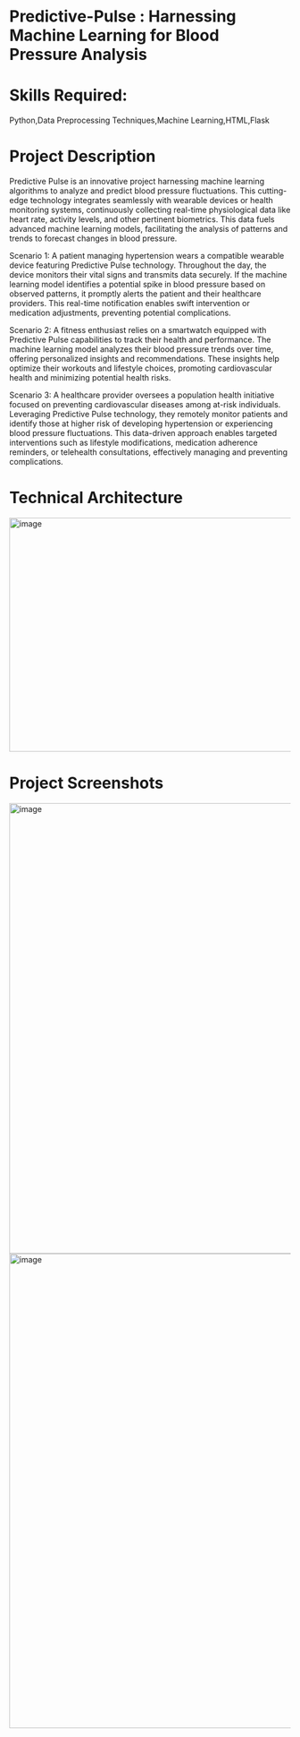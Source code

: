 # Predictive-Pulse : Harnessing Machine Learning for Blood Pressure Analysis

# Skills Required:
Python,Data Preprocessing Techniques,Machine Learning,HTML,Flask

# Project Description
Predictive Pulse is an innovative project harnessing machine learning algorithms to analyze and predict blood pressure fluctuations. This cutting-edge technology integrates seamlessly with wearable devices or health monitoring systems, continuously collecting real-time physiological data like heart rate, activity levels, and other pertinent biometrics. This data fuels advanced machine learning models, facilitating the analysis of patterns and trends to forecast changes in blood pressure.

Scenario 1: A patient managing hypertension wears a compatible wearable device featuring Predictive Pulse technology. Throughout the day, the device monitors their vital signs and transmits data securely. If the machine learning model identifies a potential spike in blood pressure based on observed patterns, it promptly alerts the patient and their healthcare providers. This real-time notification enables swift intervention or medication adjustments, preventing potential complications.

Scenario 2: A fitness enthusiast relies on a smartwatch equipped with Predictive Pulse capabilities to track their health and performance. The machine learning model analyzes their blood pressure trends over time, offering personalized insights and recommendations. These insights help optimize their workouts and lifestyle choices, promoting cardiovascular health and minimizing potential health risks.

Scenario 3: A healthcare provider oversees a population health initiative focused on preventing cardiovascular diseases among at-risk individuals. Leveraging Predictive Pulse technology, they remotely monitor patients and identify those at higher risk of developing hypertension or experiencing blood pressure fluctuations. This data-driven approach enables targeted interventions such as lifestyle modifications, medication adherence reminders, or telehealth consultations, effectively managing and preventing complications.

# Technical Architecture
<img width="778" height="418" alt="image" src="https://github.com/user-attachments/assets/ac376690-48fb-4cee-9575-9eef26d0bb60" />

# Project Screenshots
<img width="1918" height="805" alt="image" src="https://github.com/user-attachments/assets/aab4d5db-6e1d-43d0-96d6-186fda731659" />
<img width="1916" height="848" alt="image" src="https://github.com/user-attachments/assets/81a6884f-1785-4e91-8d6f-c32cd8d773f8" />


